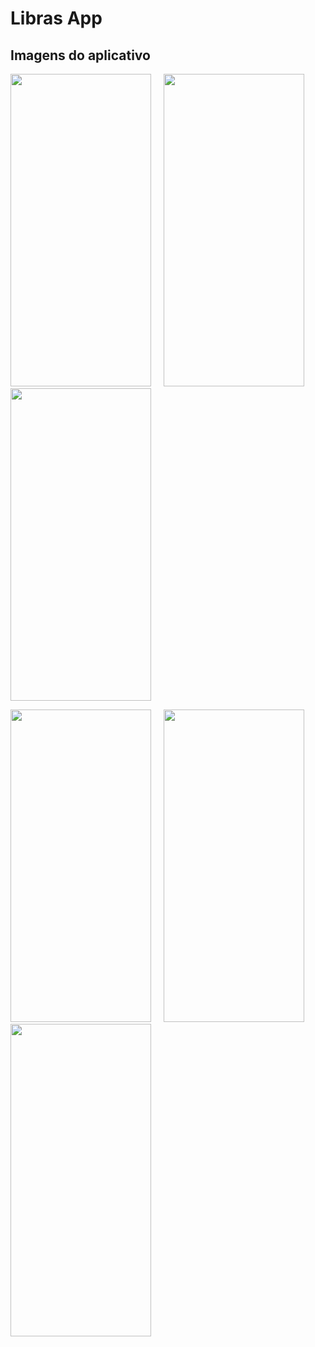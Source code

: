 # Libras App

## Imagens do aplicativo

<p>
  <img src="https://i.imgur.com/uWUq2eI.png" width="225" height="500">
  &nbsp&nbsp&nbsp
  <img src="https://i.imgur.com/Uc735xa.png" width="225" height="500">
  &nbsp&nbsp&nbsp
  <img src="https://i.imgur.com/e10VEam.png" width="225" height="500">
</p>
<p>
  <img src="https://i.imgur.com/fZ8eCns.png" width="225" height="500">
  &nbsp&nbsp&nbsp
  <img src="https://i.imgur.com/sQpquWI.png" width="225" height="500">
  &nbsp&nbsp&nbsp
  <img src="https://i.imgur.com/cJiOtmC.png" width="225" height="500">
</p>
